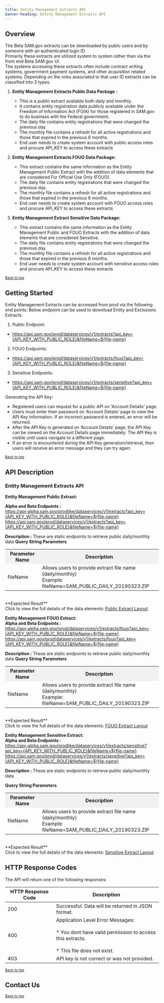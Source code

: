 ```yaml
---
title: Entity Management Extracts API
banner-heading: Entity Management Extracts API
---
```


<link rel="stylesheet" type="text/css" href="../../assets/swaggerui-dist/swagger-ui.css" >


## Overview
The Beta SAM.gov extracts can be downloaded by public users and by someone with an authenticated login ID.    
Primarily these extracts are utilized system to system rather than via the front end Beta SAM.gov UI.  
The systems accessing these extracts often include contract writing systems, government payment systems, and other 
acquisition related systems. Depending on the roles associated to that user ID extracts can be classified into 3 types.
  
1. **Entity Management Extracts Public Data Package :**
   * This is a public extract available both daily and monthly. 
   * It contains entity registration data publicly available under the Freedom of Information Act (FOIA) for those registered 
     in SAM.gov to do business with the Federal government.  
   * The daily file contains entity registrations that were changed the previous day.  
   * The monthly file contains a refresh for all active registrations and those that expired in the previous 6 months.
   * End user needs to create system account with public access roles and procure API_KEY to access these extracts 

2. **Entity Management Extracts FOUO Data Package:**
   * This extract contains the same information as the Entity Management Public Extract with the addition of data elements 
     that are considered For Official Use Only (FOUO).  
   * The daily file contains entity registrations that were changed the previous day.  
   * The monthly file contains a refresh for all active registrations and those that expired in the previous 6 months.  
   * End user needs to create system account with FOUO access roles and procure API_KEY to access these extracts

3. **Entity Management Extract Sensitive Data Package:**
   * This extract contains the same information as the Entity Management Public and FOUO Extracts with the addition of data 
     elements that are considered Sensitive.  
   * The daily file contains entity registrations that were changed the previous day.  
   * The monthly file contains a refresh for all active registrations and those that expired in the previous 6 months. 
   * End user needs to create system account with sensitive access roles and procure API_KEY to access these extracts


<p><small><a href="#">Back to top</a></small></p>

## Getting Started

Entity Management Extracts can be accessed from prod via the following end points: Below endpoint can be used to download Entity and Exclusions Extracts.

1. Public Endpoint:
  * https://api.sam.gov/prod/dataservices/v1/extracts?api_key={API_KEY_WITH_PUBLIC_ROLE}&fileName=${file-name}

2. FOUO Endpoints:  
  * https://api.sam.gov/prod/dataservices/v1/extracts/fouo?api_key={API_KEY_WITH_PUBLIC_ROLE}&fileName=${file-name}

3. Sensitive Endpoints:    
  * https://api.sam.gov/prod/dataservices/v1/extracts/sensitive?api_key={API_KEY_WITH_PUBLIC_ROLE}&fileName=${file-name}

Generating the API Key:
* Registered users can request for a public API on 'Account Details' page.
* Users must enter their password on ‘Account Details’ page to view the API Key information. If an incorrect password is entered, an error will be returned. 
* After the API Key is generated on ‘Account Details’ page, the API Key can be viewed on the Account Details page immediately. The API Key is visible until users navigate to a different page. 
* If an error is encountered during the API Key generation/retrieval, then users will receive an error message and they can try again.

<p><small><a href="#">Back to top</a></small></p>

## API Description

### Entity Management Extracts API

**Entity Management Public Extract:**<br>

**Alpha and Beta Endpoints :** <br>
https://api-alpha.sam.gov/prodlike/dataservices/v1/extracts?api_key={API_KEY_WITH_PUBLIC_ROLE}&fileName=${file-name}
https://api.sam.gov/prod/dataservices/v1/extracts?api_key={API_KEY_WITH_PUBLIC_ROLE}&fileName=${file-name}

**Description :**  These are  static endpoints to retrieve public daily/monthly data
<b>Query String Parameters</b>
<table>
<tr>
<th style="background-color: #f1f1f1;"><b>Parameter Name</b></th>
<th style="background-color: #f1f1f1;"><b>Description</b></th>
</tr>

<tr>
<td>fileName</td>
<td>Allows users to provide extract file name (daily/monthly)
<br>Example: fileName=SAM_PUBLIC_DAILY_20190323.ZIP</td>
</tr>
</table>
<br>
**Expected Result**<br>
Click to view the full details of the data elements: <a href="v1/public_extract_layout.pdf">Public Extract Layout</a>

**Entity Management FOUO Extract:** <br>
**Alpha and Beta Endpoints :** <br>
https://api-alpha.sam.gov/prod/dataservices/v1/extracts/fouo?api_key={API_KEY_WITH_PUBLIC_ROLE}&fileName=${file-name}
https://api.sam.gov/prod/dataservices/v1/extracts/fouo?api_key={API_KEY_WITH_PUBLIC_ROLE}&fileName=${file-name}

**Description :**  These are  static endpoints to retrieve public daily/monthly data
<b>Query String Parameters</b>
<table>
<tr>
<th style="background-color: #f1f1f1;"><b>Parameter Name</b></th>
<th style="background-color: #f1f1f1;"><b>Description</b></th>
</tr>

<tr>
<td>fileName</td>
<td>Allows users to provide extract file name (daily/monthly)
<br>Example: fileName=SAM_PUBLIC_DAILY_20190323.ZIP</td>
</tr>
</table>
<br>
**Expected Result**<br>
Click to view the full details of the data elements: <a href="v1/fouo_extract_layout.pdf">FOUO Extract Layout</a>

**Entity Management Sensitive Extract:** <br>
**Alpha and Beta Endpoints :** <br>
https://api-alpha.sam.gov/prodlike/dataservices/v1/extracts/sensitive?api_key={API_KEY_WITH_PUBLIC_ROLE}&fileName=${file-name}
https://api.sam.gov/prod/dataservices/v1/extracts/sensitive?api_key={API_KEY_WITH_PUBLIC_ROLE}&fileName=${file-name}

**Description :**  These are  static endpoints to retrieve public daily/monthly data

<b>Query String Parameters</b>
<table>
<tr>
<th style="background-color: #f1f1f1;"><b>Parameter Name</b></th>
<th style="background-color: #f1f1f1;"><b>Description</b></th>
</tr>

<tr>
<td>fileName</td>
<td>Allows users to provide extract file name (daily/monthly)
<br>Example: fileName=SAM_PUBLIC_DAILY_20190323.ZIP</td>
</tr>
</table>
<br>
**Expected Result**<br>
Click to view the full details of the data elements: <a href="v1/sensitive_extract_layout.pdf">Sensitive Extract Layout</a>


## HTTP Response Codes

The API will return one of the following responses:

| HTTP Response Code | Description |
| ---- | ----------- |
| 200 | Successful. Data will be returned in JSON format. |
| 400 | Application Level Error Messages: <br><br>  * You dont have valid permission to access this extracts. <br><br> * This file does not exist.  |
| 403 | API key is not correct or was not provided. |


<p><small><a href="#">Back to top</a></small></p>

## Contact Us

<p><small><a href="#">Back to top</a></small></p>
